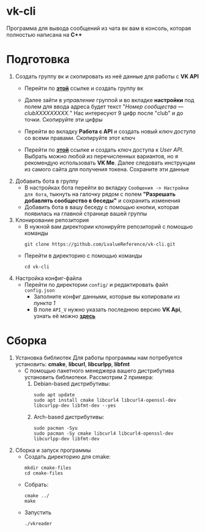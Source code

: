 # vk-cli
Программа для вывода сообщений из чата вк вам в консоль, которая полностью написана на **C++**
# Подготовка
1. Создать группу вк и скопировать из неё данные для работы с **VK API**
    - Перейти по [**этой**](https://vk.com/groups?w=groups_create) ссылке и создать группу вк
    - Далее зайти в *управление* группой и во вкладке **настройки** под полем для ввода адреса будет текст "*Номер сообщества — clubXXXXXXXXX.*"
      Нас интересуют 9 цифр после "club" и до точки. Скопируйте эти цифры
        
    - Перейти во вкладку **Работа с API** и создать новый *ключ доступа* со всеми правами. Скопируйте этот ключ
        
    - Перейти по [**этой**](https://vkhost.github.io/) ссылке и создать ключ доступа к *User API*.
      Выбрать можно любой из перечисленных вариантов, но я рекомендую использовать **VK Me**.
      Далее следовать инструкции из самого сайта для получения токена. Сохраните эти данные
2. Добавить бота в группу
   - В настройках бота перейти во вкладку `Сообщения -> Настройки для бота`, тыкнуть на галочку рядом с полем 
   **"Разрешать добавлять сообщество в беседы"** и сохранить изменения
   - Добавить бота в вашу беседу с помощью кнопки, которая появилась на главной странице вашей группы  
3. Клонирование репозитория
   - В нужной вам директории клонируйте репозиторий с помощью команды
     ```commandline
     git clone https://github.com/LvalueReference/vk-cli.git
     ```
   - Перейти в директорию с помощью команды
     ```commandline
     cd vk-cli
     ```
4. Настройка конфиг-файла
   - Перейти по директории `config/` и редактировать файл `config.json`
     - Заполните конфиг данными, которые вы копировали из *пункта 1*
     - В поле `API_V` нужно указать последнюю версию **VK Api**, узнать её можно [**здесь**](https://vk.com/dev/versions)

# Сборка
1. Установка библиотек 
   Для работы программы нам потребуется установить: **cmake**, **libcurl**, **libcurlpp**, **libfmt**
   - С помощью пакетного менеджера вашего дистрибутива установить библиотеки. Рассмотрим 2 примера:
       1. Debian-based дистрибутивы: 
          ```commandline
          sudo apt update
          sudo apt install cmake libcurl4 libcurl4-openssl-dev libcurlpp-dev libfmt-dev --yes
          ```
       2. Arch-based дистрибутивы:
          ```commandline
          sudo pacman -Syu
          sudo pacman -Sy cmake libcurl4 libcurl4-openssl-dev libcurlpp-dev libfmt-dev 
          ```
2. Сборка и запуск программы
   - Создать директорию для cmake:
     ```commandline
     mkdir cmake-files
     cd cmake-files
     ```
   - Собрать:
     ```commandline
     cmake ../
     make
     ```
   - Запустить
     ```commandline
     ./vkreader   
     ```
